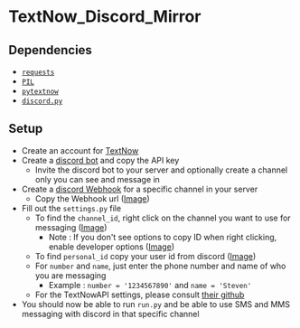 # TextNow_Discord_Mirror

## Dependencies

* [`requests`](https://github.com/psf/requests)
* [`PIL`](https://github.com/python-pillow/Pillow)
* [`pytextnow`](https://github.com/leogomezz4t/PyTextNow_API)
* [`discord.py`](https://github.com/Rapptz/discord.py)

## Setup

* Create an account for [TextNow](https://www.textnow.com/)
* Create a [discord bot](https://discord.com/developers/applications) and copy the API key
  * Invite the discord bot to your server and optionally create a channel only you can see and message in
* Create a [discord Webhook](https://discord.com/developers/docs/resources/webhook) for a specific channel in your server
  * Copy the Webhook url ([Image](https://user-images.githubusercontent.com/99856216/189783284-3c545ff8-c4d5-4e0d-a564-f936ab4b89c4.png))
* Fill out the `settings.py` file
  * To find the `channel_id`, right click on the channel you want to use for messaging ([Image](https://user-images.githubusercontent.com/99856216/189784416-02e6fa44-29a8-4628-b0db-dfc00d1c0453.png))
    * Note : If you don't see options to copy ID when right clicking, enable developer options ([Image](https://user-images.githubusercontent.com/99856216/189804552-06a837f3-e147-494f-858f-b7c4f0347ebc.png))
  * To find `personal_id` copy your user id from discord ([Image](https://user-images.githubusercontent.com/99856216/189785842-e09faff8-f3ea-4866-85a9-5a554d4a8498.png))
  * For `number` and `name`, just enter the phone number and name of who you are messaging
    * Example : `number = '1234567890'` and `name = 'Steven'`
  * For the TextNowAPI settings, please consult [their github](https://github.com/leogomezz4t/PyTextNow_API#how-to-get-the-cookie)
* You should now be able to run `run.py` and be able to use SMS and MMS messaging with discord in that specific channel
